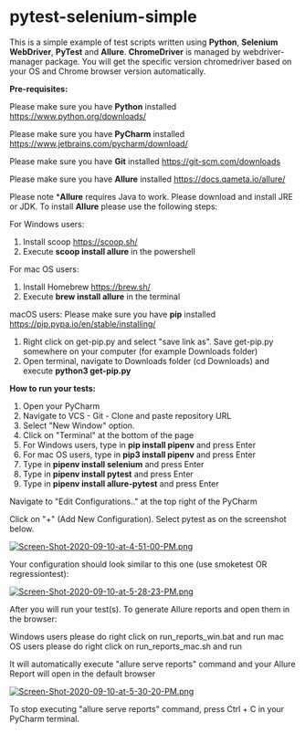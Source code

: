 # pytest-selenium-simple

This is a simple example of test scripts written using **Python**, **Selenium WebDriver**, **PyTest** and **Allure**. 
**ChromeDriver** is managed by webdriver-manager package. 
You will get the specific version chromedriver based on your OS and Chrome browser version
automatically.

**Pre-requisites:**

Please make sure you have **Python** installed https://www.python.org/downloads/

Please make sure you have **PyCharm** installed https://www.jetbrains.com/pycharm/download/

Please make sure you have **Git** installed https://git-scm.com/downloads

Please make sure you have **Allure** installed https://docs.qameta.io/allure/

Please note ***Allure** requires Java to work. Please download and install JRE or JDK.
To install **Allure** please use the following steps:

For Windows users:
1. Install scoop https://scoop.sh/
2. Execute **scoop install allure** in the powershell

For mac OS users:
1. Install Homebrew https://brew.sh/
2. Execute **brew install allure** in the terminal

macOS users: 
Please make sure you have **pip** installed https://pip.pypa.io/en/stable/installing/
1. Right click on get-pip.py and select "save link as". Save get-pip.py somewhere on your computer (for example Downloads folder)
2. Open terminal, navigate to Downloads folder (cd Downloads) and execute **python3 get-pip.py**


**How to run your tests:**
 
1. Open your PyCharm
2. Navigate to VCS - Git - Clone and paste repository URL 
3. Select "New Window" option.
4. Click on "Terminal" at the bottom of the page
5. For Windows users, type in **pip install pipenv** and press Enter
6. For mac OS users, type in **pip3 install pipenv** and press Enter
7. Type in **pipenv install selenium** and press Enter
8. Type in **pipenv install pytest** and press Enter
9. Type in **pipenv install allure-pytest** and press Enter

Navigate to "Edit Configurations.." at the top right of the PyCharm

Click on "+" (Add New Configuration). Select pytest as on the screenshot below.

[![Screen-Shot-2020-09-10-at-4-51-00-PM.png](https://i.postimg.cc/MGR6V9QM/Screen-Shot-2020-09-10-at-4-51-00-PM.png)](https://postimg.cc/CZhpVHJS)

Your configuration should look similar to this one (use smoketest OR regressiontest):

[![Screen-Shot-2020-09-10-at-5-28-23-PM.png](https://i.postimg.cc/d3mfRysK/Screen-Shot-2020-09-10-at-5-28-23-PM.png)](https://postimg.cc/Zvnj40vf)

After you will run your test(s). 
To generate Allure reports and open them in the browser:

Windows users please do right click on run_reports_win.bat and run
mac OS users please do right click on run_reports_mac.sh and run

It will automatically execute "allure serve reports" command and your Allure Report will open in the default browser

[![Screen-Shot-2020-09-10-at-5-30-20-PM.png](https://i.postimg.cc/CLrN3N6Q/Screen-Shot-2020-09-10-at-5-30-20-PM.png)](https://postimg.cc/kB8K8xCQ)

To stop executing "allure serve reports" command, press Ctrl + C in your PyCharm terminal.
